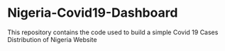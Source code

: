 # Nigeria-Covid19-Dashboard
This repository contains the code used to build a simple Covid 19 Cases Distribution of Nigeria Website
